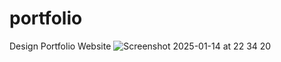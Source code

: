 # portfolio
Design Portfolio Website
![Screenshot 2025-01-14 at 22 34 20](https://github.com/user-attachments/assets/2c1f79ce-0333-402c-a4dc-008ef6c055ab)

